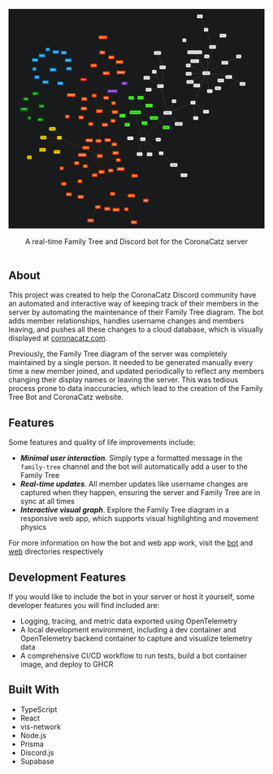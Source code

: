 <p align="center">
  <img src="images/family_tree.png" width="750">
</p>

<div align="center">
  A real-time Family Tree and Discord bot for the CoronaCatz server
</div>
<br />

## About

This project was created to help the CoronaCatz Discord community have an automated and interactive way of keeping track of their members in the server by automating the maintenance of their Family Tree diagram. The bot adds member relationships, handles username changes and members leaving, and pushes all these changes to a cloud database, which is visually displayed at [coronacatz.com](https://coronacatz.com).

Previously, the Family Tree diagram of the server was completely maintained by a single person. It needed to be generated manually every time a new member joined, and updated periodically to reflect any members changing their display names or leaving the server. This was tedious process prone to data inaccuracies, which lead to the creation of the Family Tree Bot and CoronaCatz website.

## Features

Some features and quality of life improvements include:

- **_Minimal user interaction_**. Simply type a formatted message in the `family-tree` channel and the bot will automatically add a user to the Family Tree
- **_Real-time updates_**. All member updates like username changes are captured when they happen, ensuring the server and Family Tree are in sync at all times
- **_Interactive visual graph_**. Explore the Family Tree diagram in a responsive web app, which supports visual highlighting and movement physics

For more information on how the bot and web app work, visit the [bot](/bot) and [web](/web) directories respectively

## Development Features

If you would like to include the bot in your server or host it yourself, some developer features you will find included are:

- Logging, tracing, and metric data exported using OpenTelemetry
- A local development environment, including a dev container and OpenTelemetry backend container to capture and visualize telemetry data
- A comprehensive CI/CD workflow to run tests, build a bot container image, and deploy to GHCR

## Built With

- TypeScript
- React
- vis-network
- Node.js
- Prisma
- Discord.js
- Supabase
